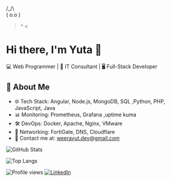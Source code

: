  /\_/\  
( o.o ) 
 > ^ <

# Hi there, I'm Yuta 👋

💻 Web Programmer | 🔧 IT Consultant | 🖥️ Full-Stack Developer  

## 🚀 About Me  
- 🌐 Tech Stack: Angular, Node.js, MongoDB, SQL ,Python, PHP, JavaScript, Java
- 📊 Monitoring: Prometheus, Grafana ,uptime kuma
- 🛠️ DevOps: Docker, Apache, Nginx, VMware  
- 📡 Networking: FortiGate, DNS, Cloudflare  
- 📩 Contact me at: weerayut.dev@gmail.com

![GitHub Stats](https://github-readme-stats.vercel.app/api?username=Yu-t-a&show_icons=true&theme=tokyonight)

![Top Langs](https://github-readme-stats.vercel.app/api/top-langs/?username=Yu-t-a&layout=compact&theme=tokyonight)

![Profile views](https://komarev.com/ghpvc/?username=Yu-t-a)
[![LinkedIn](https://img.shields.io/badge/LinkedIn-blue?logo=linkedin)](https://www.linkedin.com/in/yuta-dev/)


<!---
Yu-t-a/Yu-t-a is a ✨ special ✨ repository because its `README.md` (this file) appears on your GitHub profile.
You can click the Preview link to take a look at your changes.
--->
